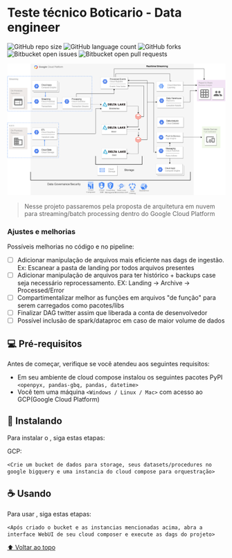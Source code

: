 # Teste técnico Boticario - Data engineer


![GitHub repo size](https://img.shields.io/github/repo-size/iuricode/README-template?style=for-the-badge)
![GitHub language count](https://img.shields.io/github/languages/count/iuricode/README-template?style=for-the-badge)
![GitHub forks](https://img.shields.io/github/forks/iuricode/README-template?style=for-the-badge)
![Bitbucket open issues](https://img.shields.io/bitbucket/issues/iuricode/README-template?style=for-the-badge)
![Bitbucket open pull requests](https://img.shields.io/bitbucket/pr-raw/iuricode/README-template?style=for-the-badge)

<img src="Architecture.png" alt="Diagram">

> Nesse projeto passaremos pela proposta de arquitetura em nuvem para streaming/batch processing dentro do Google Cloud Platform

### Ajustes e melhorias

Possíveis melhorias no código e no pipeline:

- [ ] Adicionar manipulação de arquivos mais eficiente nas dags de ingestão. Ex: Escanear a pasta de landing por todos arquivos presentes
- [ ] Adicionar manipulação de arquivos para ter histórico + backups case seja necessário reprocessamento. EX: Landing -> Archive -> Processed/Error
- [ ] Compartimentalizar melhor as funções em arquivos "de função" para serem carregados como pacotes/libs
- [ ] Finalizar DAG twitter assim que liberada a conta de desenvolvedor
- [ ] Possível inclusão de spark/dataproc em caso de maior volume de dados

## 💻 Pré-requisitos

Antes de começar, verifique se você atendeu aos seguintes requisitos:
<!---Estes são apenas requisitos de exemplo. Adicionar, duplicar ou remover conforme necessário--->
* Em seu ambiente de cloud compose instalou os seguintes pacotes PyPI `<openpyx, pandas-gbq, pandas, datetime>`
* Você tem uma máquina `<Windows / Linux / Mac>` com acesso ao GCP(Google Cloud Platform)

## 🚀 Instalando <Botitest>

Para instalar o <Botitest>, siga estas etapas:

GCP:
```
<Crie um bucket de dados para storage, seus datasets/procedures no google bigquery e uma instancia do cloud compose para orquestração>
```
## ☕ Usando <Botitest>

Para usar <Botitest>, siga estas etapas:

```
<Após criado o bucket e as instancias mencionadas acima, abra a interface WebUI de seu cloud composer e execute as dags do projeto>
```

[⬆ Voltar ao topo](#nome-do-projeto)<br>
